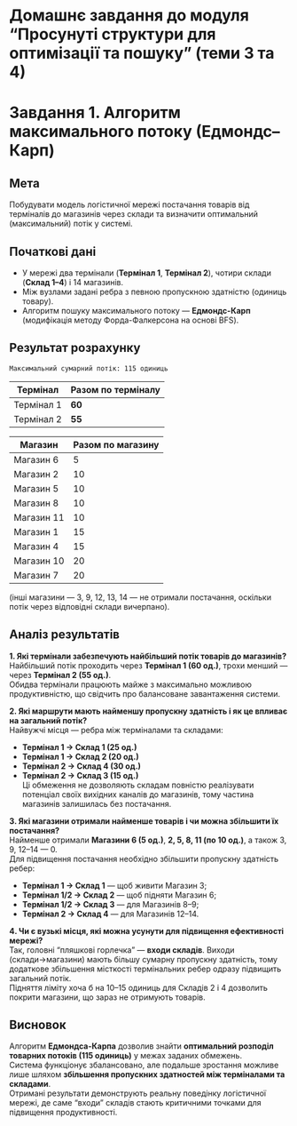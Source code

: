 # Домашнє завдання до модуля “Просунуті структури для оптимізації та пошуку” (теми 3 та 4)
# Завдання 1. Алгоритм максимального потоку (Едмондс–Карп)

## Мета
Побудувати модель логістичної мережі постачання товарів від терміналів до магазинів через склади та визначити оптимальний (максимальний) потік у системі.

## Початкові дані
- У мережі два термінали (**Термінал 1**, **Термінал 2**), чотири склади (**Склад 1–4**) і 14 магазинів.  
- Між вузлами задані ребра з певною пропускною здатністю (одиниць товару).  
- Алгоритм пошуку максимального потоку — **Едмондс-Карп** (модифікація методу Форда-Фалкерсона на основі BFS).

## Результат розрахунку
```
Максимальний сумарний потік: 115 одиниць
```

| Термінал | Разом по терміналу |
|-----------|-------------------|
| Термінал 1 | **60** |
| Термінал 2 | **55** |

| Магазин | Разом по магазину |
|----------|-------------------|
| Магазин 6 | 5 |
| Магазин 2 | 10 |
| Магазин 5 | 10 |
| Магазин 8 | 10 |
| Магазин 11 | 10 |
| Магазин 1 | 15 |
| Магазин 4 | 15 |
| Магазин 10 | 20 |
| Магазин 7 | 20 |

(інші магазини — 3, 9, 12, 13, 14 — не отримали постачання, оскільки потік через відповідні склади вичерпано).

## Аналіз результатів

**1️. Які термінали забезпечують найбільший потік товарів до магазинів?**  
Найбільший потік проходить через **Термінал 1 (60 од.)**, трохи менший — через **Термінал 2 (55 од.)**.  
Обидва термінали працюють майже з максимально можливою продуктивністю, що свідчить про балансоване завантаження системи.

**2️. Які маршрути мають найменшу пропускну здатність і як це впливає на загальний потік?**  
Найвужчі місця — ребра між терміналами та складами:  
- **Термінал 1 → Склад 1 (25 од.)**  
- **Термінал 1 → Склад 2 (20 од.)**  
- **Термінал 2 → Склад 4 (30 од.)**  
- **Термінал 2 → Склад 3 (15 од.)**  
Ці обмеження не дозволяють складам повністю реалізувати потенціал своїх вихідних каналів до магазинів, тому частина магазинів залишилась без постачання.

**3️. Які магазини отримали найменше товарів і чи можна збільшити їх постачання?**  
Найменше отримали **Магазини 6 (5 од.)**, **2, 5, 8, 11 (по 10 од.)**, а також 3, 9, 12–14 — 0.  
Для підвищення постачання необхідно збільшити пропускну здатність ребер:  
- **Термінал 1 → Склад 1** — щоб живити Магазин 3;  
- **Термінал 1/2 → Склад 2** — щоб підняти Магазин 6;  
- **Термінал 1/2 → Склад 3** — для Магазинів 8–9;  
- **Термінал 2 → Склад 4** — для Магазинів 12–14.

**4️. Чи є вузькі місця, які можна усунути для підвищення ефективності мережі?**  
Так, головні “пляшкові горлечка” — **входи складів**. Виходи (склади→магазини) мають більшу сумарну пропускну здатність, тому додаткове збільшення місткості термінальних ребер одразу підвищить загальний потік.  
Підняття ліміту хоча б на 10–15 одиниць для Складів 2 і 4 дозволить покрити магазини, що зараз не отримують товарів.

## Висновок
Алгоритм **Едмондса-Карпа** дозволив знайти **оптимальний розподіл товарних потоків (115 одиниць)** у межах заданих обмежень.  
Система функціонує збалансовано, але подальше зростання можливе лише шляхом **збільшення пропускних здатностей між терміналами та складами**.  
Отримані результати демонструють реальну поведінку логістичної мережі, де саме “входи” складів стають критичними точками для підвищення продуктивності.
